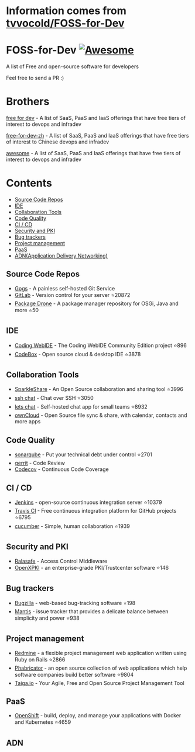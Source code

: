 # Information comes from [tvvocold/FOSS-for-Dev](https://github.com/tvvocold/FOSS-for-Dev)
# FOSS-for-Dev  [![Awesome](https://cdn.rawgit.com/sindresorhus/awesome/d7305f38d29fed78fa85652e3a63e154dd8e8829/media/badge.svg)](https://github.com/sindresorhus/awesome)
A list of Free and open-source software for developers

 
Feel free to send a PR :)
# Brothers
[free for dev](https://github.com/ripienaar/free-for-dev) - A list of SaaS, PaaS and IaaS offerings that have free tiers of interest to devops and infradev

[free-for-dev-zh](https://github.com/qinghuaiorg/free-for-dev-zh) - A list of SaaS, PaaS and IaaS offerings that have free tiers of interest to Chinese devops and infradev

[awesome](https://github.com/sindresorhus/awesome) - A list of SaaS, PaaS and IaaS offerings that have free tiers of interest to devops and infradev


# Contents
   * [Source Code Repos](#source-code-repos)
   * [IDE](#ide)
   * [Collaboration Tools](#collaboration-tools)
   * [Code Quality](#code-quality)
   * [CI / CD](#ci--cd)
   * [Security and PKI](#security-and-pki)
   * [Bug trackers](#bug-trackers)
   * [Project management](#project-management)
   * [PaaS](#paas)
   * [ADN(Application Delivery Networking)](#adn)


## Source Code Repos 

 * [Gogs](https://github.com/gogits/gogs)  - A painless self-hosted Git Service 
 * [GitLab](https://github.com/gitlabhq/gitlabhq) - Version control for your server :star:20872
 * [Package Drone](https://github.com/eclipse/packagedrone) - A package manager repository for OSGi, Java and more :star:50


## IDE 

 * [Coding WebIDE](https://github.com/Coding/WebIDE) - The Coding WebIDE Community Edition project :star:896
 * [CodeBox](https://github.com/CodeboxIDE/codebox) - Open source cloud & desktop IDE :star:3878


## Collaboration Tools

 * [SparkleShare](https://github.com/hbons/SparkleShare) - An Open Source collaboration and sharing tool :star:3996
 * [ssh chat](https://github.com/shazow/ssh-chat) - Chat over SSH  :star:3050
 * [lets chat](https://github.com/sdelements/lets-chat) - Self-hosted chat app for small teams :star:8932
 * [ownCloud](https://owncloud.org) - Open Source file sync & share, with calendar, contacts and more apps

## Code Quality

 * [sonarqube](https://github.com/SonarSource/sonarqube) - Put your technical debt under control :star:2701
 * [gerrit](https://gerrit.googlesource.com/) - Code Review
 * [Codecov](https://codecov.io/) - Continuous Code Coverage


## CI / CD

 * [Jenkins](https://github.com/jenkinsci/jenkins) - open-source continuous integration server :star:10379
 * [Travis CI](https://github.com/travis-ci/travis-ci) - Free continuous integration platform for GitHub projects :star:6795
 * [cucumber](https://github.com/cucumber/cucumber) - Simple, human collaboration  :star:1939


## Security and PKI

 * [Ralasafe](http://sourceforge.net/projects/ralasafe/) - Access Control Middleware
 * [OpenXPKI](https://github.com/openxpki/openxpki) - an enterprise-grade PKI/Trustcenter software :star:146


## Bug trackers

* [Bugzilla](https://github.com/bugzilla/bugzilla) - web-based bug-tracking software :star:198
* [Mantis](https://github.com/mantisbt/mantisbt) - issue tracker that provides a delicate balance between simplicity and power :star:938


## Project management
* [Redmine](https://github.com/redmine/redmine) - a flexible project management web application written using Ruby on Rails :star:2866
* [Phabricator](https://github.com/phacility/phabricator) - an open source collection of web applications which help software companies build better software :star:9804
* [Taiga.io](https://github.com/taigaio) - Your Agile, Free and Open Source Project Management Tool

## PaaS

 * [OpenShift](https://github.com/openshift/origin) - build, deploy, and manage your applications with Docker and Kubernetes :star:4659

## ADN 
  
 

